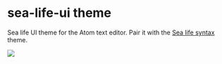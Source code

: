 # sea-life-ui theme
Sea life UI theme for the Atom text editor. Pair it with the [Sea life syntax](https://github.com/flagpoonage/sea-life-syntax) theme.

![](http://i.imgur.com/yHe5f5T)
